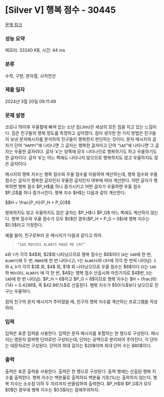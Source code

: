 # [Silver V] 행복 점수 - 30445 

[문제 링크](https://www.acmicpc.net/problem/30445) 

### 성능 요약

메모리: 33240 KB, 시간: 44 ms

### 분류

수학, 구현, 문자열, 사칙연산

### 제출 일자

2024년 3월 20일 09:11:49

### 문제 설명

<p>코로나 19이후 우울함에 빠져 있는 소년 짐(Jim)은 세상의 모든 짐을 지고 있는 느낌이다. 짐은 친구들의 행복 정도를 측정하고 싶어졌다. 짐이 생각한 한 가지 방법은 친구들이 보낸 문자메시지를 분석하여 친구들이 행복한지 판단하는 것이다. 문자 메시지의 글자가 단어 “<code>HAPPY</code>”에 나타나면 그 글자는 행복한 글자이고 단어 “<code>SAD</code>”에 나타나면 그 글자는 우울한 글자이다. 글자 ‘<code>A</code>’는 양쪽에 모두 나타나므로 행복하기도 하고 우울하기도 한 글자이다. 글자 ‘<code>B</code>’는 어느 쪽에도 나타나지 않으므로 행복하지도 않고 우울하지도 않은 글자이다.</p>

<p>메시지의 행복 지수는 행복 점수와 우울 점수를 이용하여 계산하는데, 행복 점수와 우울 점수는 글자가 행복한 글자인지 우울한 글자인지 여부에 따라 계산한다. 어떤 글자가 행복하면 행복 점수 $P_H$를 하나 증가시키고 어떤 글자가 우울하면 우울 점수 $P_G$를 하나 증가시킨다. 행복 지수 $H$는 다음과 같이 계산한다:</p>

<p>$$H = \frac{P_H}{P_H + P_G}$$</p>

<p>행복하지도 않고 우울하지도 않은 글자는 $P_H$나 $P_G$ 어느 쪽에도 계산하지 않는다. 행복 점수와 우울 점수가 모두 $0$인 경우($P_H = P_G = 0$)에 행복 지수는 $0.5$라고 가정한다.</p>

<p>예를 들어, 친구로부터 온 메시지가 다음과 같다고 하자.</p>

<blockquote>
<p><code>“SAD MOVIES ALWAYS MAKE ME CRY”</code></p>
</blockquote>

<p><code>A</code>와 <code>Y</code>가 각각 $4$회, $2$회 나타났으므로 행복 점수는 $6$이다 (<code>A</code>는 <code>SAD</code>에 한 번, <code>ALWAYS</code>에 두 번, <code>MAKE</code>에 한 번 나타나고, <code>Y</code>는 <code>ALWAYS</code>와 <code>CRY</code>에 각각 한 번씩 나타남). <code>S</code>와 <code>A</code>, <code>D</code>가 각각 $3$ 회, $4$ 회, $1$ 회 나타났으므로 우울 점수는 $8$이다 (<code>S</code>는 <code>SAD</code>와 <code>MOVIES</code>, <code>ALWAYS</code> 에 각 한 번, $A$는 행복 점수 산출시와 마찬가지로 $4$번, <code>D</code>는 <code>SAD</code>에 한 번 나타남). $P_H = 6$이고 $P_G = 8$이므로 행복 지수는 $H = \frac{6}{14} = 0.4286$, 즉 $42.86\%$로 산출된다. 행복 지수가 $50\%$보다 낮으므로 친구는 우울하다.</p>

<p>짐의 친구의 문자 메시지가 주어졌을 때, 친구의 행복 지수를 계산하는 프로그램을 작성하라.</p>

### 입력 

 <p>입력은 표준 입력을 사용한다. 입력은 문자 메시지를 포함하는 한 행으로 구성된다. 메시지는 영문자 알파벳 단어로만 구성되는데, 단어는 공백으로 분리되어 주어진다. 각 단어는 대문자로만 구성된다. 단어의 최대 길이는 $20$이며 최대 단어 수는 $80$이다.</p>

### 출력 

 <p>출력은 표준 출력을 사용한다. 출력은 한 행으로 구성된다. 출력 행에는 산출된 행복 지수를 출력한다. 행복 지수는 백분율로 출력하되 백분율 기호(%)는 출력하지 않는다. 행복 지수는 소수점 이하 두 자리까지 반올림하여 출력한다. $P_H$와 $P_G$가 모두 $0$인 경우에 행복 지수는 $0.5$라는 점에주의하자.</p>

